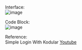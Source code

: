 Interface:<br>
![image](https://user-images.githubusercontent.com/80795963/187156408-0bab5644-86ab-42e4-afa6-c8aab4696060.png)
<br>

Code Block:<br>
![image](https://user-images.githubusercontent.com/80795963/187155697-b39deb0c-3bf5-46c3-bf79-9d78d4fa4375.png)
<br>

Reference:<br>
Simple Login With Kodular [Youtube](https://www.youtube.com/watch?v=CDP78SIbeZs)
